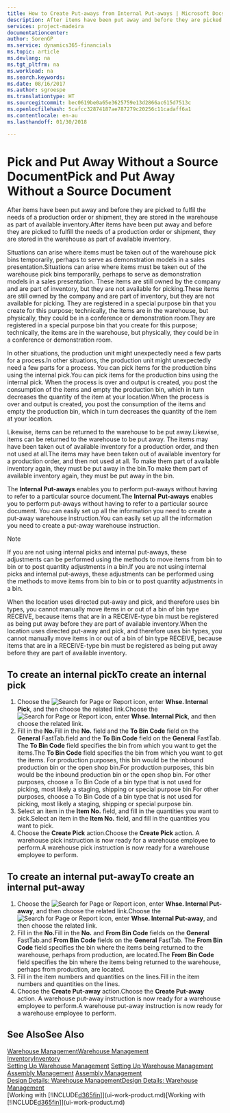 ```yaml
---
title: How to Create Put-aways from Internal Put-aways | Microsoft Docs
description: After items have been put away and before they are picked to fulfil the needs of a production order or shipment, they are stored in the warehouse as part of available inventory.
services: project-madeira
documentationcenter: 
author: SorenGP
ms.service: dynamics365-financials
ms.topic: article
ms.devlang: na
ms.tgt_pltfrm: na
ms.workload: na
ms.search.keywords: 
ms.date: 08/16/2017
ms.author: sgroespe
ms.translationtype: HT
ms.sourcegitcommit: bec0619be0a65e3625759e13d2866ac615d7513c
ms.openlocfilehash: 5cafcc32874187ae787279c20256c11cadaff6a1
ms.contentlocale: en-au
ms.lasthandoff: 01/30/2018

---
```

# <a name="pick-and-put-away-without-a-source-document"></a><span data-ttu-id="5ace0-103">Pick and Put Away Without a Source Document</span><span class="sxs-lookup"><span data-stu-id="5ace0-103">Pick and Put Away Without a Source Document</span></span>
<span data-ttu-id="5ace0-104">After items have been put away and before they are picked to fulfil the needs of a production order or shipment, they are stored in the warehouse as part of available inventory.</span><span class="sxs-lookup"><span data-stu-id="5ace0-104">After items have been put away and before they are picked to fulfill the needs of a production order or shipment, they are stored in the warehouse as part of available inventory.</span></span>  

<span data-ttu-id="5ace0-105">Situations can arise where items must be taken out of the warehouse pick bins temporarily, perhaps to serve as demonstration models in a sales presentation.</span><span class="sxs-lookup"><span data-stu-id="5ace0-105">Situations can arise where items must be taken out of the warehouse pick bins temporarily, perhaps to serve as demonstration models in a sales presentation.</span></span> <span data-ttu-id="5ace0-106">These items are still owned by the company and are part of inventory, but they are not available for picking.</span><span class="sxs-lookup"><span data-stu-id="5ace0-106">These items are still owned by the company and are part of inventory, but they are not available for picking.</span></span> <span data-ttu-id="5ace0-107">They are registered in a special purpose bin that you create for this purpose; technically, the items are in the warehouse, but physically, they could be in a conference or demonstration room.</span><span class="sxs-lookup"><span data-stu-id="5ace0-107">They are registered in a special purpose bin that you create for this purpose; technically, the items are in the warehouse, but physically, they could be in a conference or demonstration room.</span></span>  

<span data-ttu-id="5ace0-108">In other situations, the production unit might unexpectedly need a few parts for a process.</span><span class="sxs-lookup"><span data-stu-id="5ace0-108">In other situations, the production unit might unexpectedly need a few parts for a process.</span></span> <span data-ttu-id="5ace0-109">You can pick items for the production bins using the internal pick.</span><span class="sxs-lookup"><span data-stu-id="5ace0-109">You can pick items for the production bins using the internal pick.</span></span> <span data-ttu-id="5ace0-110">When the process is over and output is created, you post the consumption of the items and empty the production bin, which in turn decreases the quantity of the item at your location.</span><span class="sxs-lookup"><span data-stu-id="5ace0-110">When the process is over and output is created, you post the consumption of the items and empty the production bin, which in turn decreases the quantity of the item at your location.</span></span>  

<span data-ttu-id="5ace0-111">Likewise, items can be returned to the warehouse to be put away.</span><span class="sxs-lookup"><span data-stu-id="5ace0-111">Likewise, items can be returned to the warehouse to be put away.</span></span> <span data-ttu-id="5ace0-112">The items may have been taken out of available inventory for a production order, and then not used at all.</span><span class="sxs-lookup"><span data-stu-id="5ace0-112">The items may have been taken out of available inventory for a production order, and then not used at all.</span></span> <span data-ttu-id="5ace0-113">To make them part of available inventory again, they must be put away in the bin.</span><span class="sxs-lookup"><span data-stu-id="5ace0-113">To make them part of available inventory again, they must be put away in the bin.</span></span>  

<span data-ttu-id="5ace0-114">The **Internal Put-aways** enables you to perform put-aways without having to refer to a particular source document.</span><span class="sxs-lookup"><span data-stu-id="5ace0-114">The **Internal Put-aways** enables you to perform put-aways without having to refer to a particular source document.</span></span> <span data-ttu-id="5ace0-115">You can easily set up all the information you need to create a put-away warehouse instruction.</span><span class="sxs-lookup"><span data-stu-id="5ace0-115">You can easily set up all the information you need to create a put-away warehouse instruction.</span></span>  

> [!NOTE]  
>  <span data-ttu-id="5ace0-116">If you are not using internal picks and internal put-aways, these adjustments can be performed using the methods to move items from bin to bin or to post quantity adjustments in a bin.</span><span class="sxs-lookup"><span data-stu-id="5ace0-116">If you are not using internal picks and internal put-aways, these adjustments can be performed using the methods to move items from bin to bin or to post quantity adjustments in a bin.</span></span>  
>   
>  <span data-ttu-id="5ace0-117">When the location uses directed put-away and pick, and therefore uses bin types, you cannot manually move items in or out of a bin of bin type RECEIVE, because items that are in a RECEIVE-type bin must be registered as being put away before they are part of available inventory.</span><span class="sxs-lookup"><span data-stu-id="5ace0-117">When the location uses directed put-away and pick, and therefore uses bin types, you cannot manually move items in or out of a bin of bin type RECEIVE, because items that are in a RECEIVE-type bin must be registered as being put away before they are part of available inventory.</span></span>  

## <a name="to-create-an-internal-pick"></a><span data-ttu-id="5ace0-118">To create an internal pick</span><span class="sxs-lookup"><span data-stu-id="5ace0-118">To create an internal pick</span></span>  
1.  <span data-ttu-id="5ace0-119">Choose the ![Search for Page or Report](media/ui-search/search_small.png "Search for Page or Report icon") icon, enter **Whse. Internal Pick**, and then choose the related link.</span><span class="sxs-lookup"><span data-stu-id="5ace0-119">Choose the ![Search for Page or Report](media/ui-search/search_small.png "Search for Page or Report icon") icon, enter **Whse. Internal Pick**, and then choose the related link.</span></span>  
2.  <span data-ttu-id="5ace0-120">Fill in the **No.**</span><span class="sxs-lookup"><span data-stu-id="5ace0-120">Fill in the **No.**</span></span> <span data-ttu-id="5ace0-121">field and the **To Bin Code** field on the **General** FastTab.</span><span class="sxs-lookup"><span data-stu-id="5ace0-121">field and the **To Bin Code** field on the **General** FastTab.</span></span> <span data-ttu-id="5ace0-122">The **To Bin Code** field specifies the bin from which you want to get the items.</span><span class="sxs-lookup"><span data-stu-id="5ace0-122">The **To Bin Code** field specifies the bin from which you want to get the items.</span></span> <span data-ttu-id="5ace0-123">For production purposes, this bin would be the inbound production bin or the open shop bin.</span><span class="sxs-lookup"><span data-stu-id="5ace0-123">For production purposes, this bin would be the inbound production bin or the open shop bin.</span></span> <span data-ttu-id="5ace0-124">For other purposes, choose a To Bin Code of a bin type that is not used for picking, most likely a staging, shipping or special purpose bin.</span><span class="sxs-lookup"><span data-stu-id="5ace0-124">For other purposes, choose a To Bin Code of a bin type that is not used for picking, most likely a staging, shipping or special purpose bin.</span></span>  
3.  <span data-ttu-id="5ace0-125">Select an item in the **Item No.** field, and fill in the quantities you want to pick.</span><span class="sxs-lookup"><span data-stu-id="5ace0-125">Select an item in the **Item No.** field, and fill in the quantities you want to pick.</span></span>  
4. <span data-ttu-id="5ace0-126">Choose the **Create Pick** action.</span><span class="sxs-lookup"><span data-stu-id="5ace0-126">Choose the **Create Pick** action.</span></span> <span data-ttu-id="5ace0-127">A warehouse pick instruction is now ready for a warehouse employee to perform.</span><span class="sxs-lookup"><span data-stu-id="5ace0-127">A warehouse pick instruction is now ready for a warehouse employee to perform.</span></span>  

## <a name="to-create-an-internal-put-away"></a><span data-ttu-id="5ace0-128">To create an internal put-away</span><span class="sxs-lookup"><span data-stu-id="5ace0-128">To create an internal put-away</span></span>  
1.  <span data-ttu-id="5ace0-129">Choose the ![Search for Page or Report](media/ui-search/search_small.png "Search for Page or Report icon") icon, enter **Whse. Internal Put-away**, and then choose the related link.</span><span class="sxs-lookup"><span data-stu-id="5ace0-129">Choose the ![Search for Page or Report](media/ui-search/search_small.png "Search for Page or Report icon") icon, enter **Whse. Internal Put-away**, and then choose the related link.</span></span>  
2.  <span data-ttu-id="5ace0-130">Fill in the **No.**</span><span class="sxs-lookup"><span data-stu-id="5ace0-130">Fill in the **No.**</span></span> <span data-ttu-id="5ace0-131">and **From Bin Code** fields on the **General** FastTab.</span><span class="sxs-lookup"><span data-stu-id="5ace0-131">and **From Bin Code** fields on the **General** FastTab.</span></span> <span data-ttu-id="5ace0-132">The **From Bin Code** field specifies the bin where the items being returned to the warehouse, perhaps from production, are located.</span><span class="sxs-lookup"><span data-stu-id="5ace0-132">The **From Bin Code** field specifies the bin where the items being returned to the warehouse, perhaps from production, are located.</span></span>  
3.  <span data-ttu-id="5ace0-133">Fill in the item numbers and quantities on the lines.</span><span class="sxs-lookup"><span data-stu-id="5ace0-133">Fill in the item numbers and quantities on the lines.</span></span>  
4.  <span data-ttu-id="5ace0-134">Choose the **Create Put-away** action.</span><span class="sxs-lookup"><span data-stu-id="5ace0-134">Choose the **Create Put-away** action.</span></span> <span data-ttu-id="5ace0-135">A warehouse put-away instruction is now ready for a warehouse employee to perform.</span><span class="sxs-lookup"><span data-stu-id="5ace0-135">A warehouse put-away instruction is now ready for a warehouse employee to perform.</span></span>  

## <a name="see-also"></a><span data-ttu-id="5ace0-136">See Also</span><span class="sxs-lookup"><span data-stu-id="5ace0-136">See Also</span></span>  
[<span data-ttu-id="5ace0-137">Warehouse Management</span><span class="sxs-lookup"><span data-stu-id="5ace0-137">Warehouse Management</span></span>](warehouse-manage-warehouse.md)  
[<span data-ttu-id="5ace0-138">Inventory</span><span class="sxs-lookup"><span data-stu-id="5ace0-138">Inventory</span></span>](inventory-manage-inventory.md)  
<span data-ttu-id="5ace0-139">[Setting Up Warehouse Management](warehouse-setup-warehouse.md)   </span><span class="sxs-lookup"><span data-stu-id="5ace0-139">[Setting Up Warehouse Management](warehouse-setup-warehouse.md)   </span></span>  
<span data-ttu-id="5ace0-140">[Assembly Management](assembly-assemble-items.md)  </span><span class="sxs-lookup"><span data-stu-id="5ace0-140">[Assembly Management](assembly-assemble-items.md)  </span></span>  
[<span data-ttu-id="5ace0-141">Design Details: Warehouse Management</span><span class="sxs-lookup"><span data-stu-id="5ace0-141">Design Details: Warehouse Management</span></span>](design-details-warehouse-management.md)  
<span data-ttu-id="5ace0-142">[Working with [!INCLUDE[d365fin](includes/d365fin_md.md)]](ui-work-product.md)</span><span class="sxs-lookup"><span data-stu-id="5ace0-142">[Working with [!INCLUDE[d365fin](includes/d365fin_md.md)]](ui-work-product.md)</span></span>

